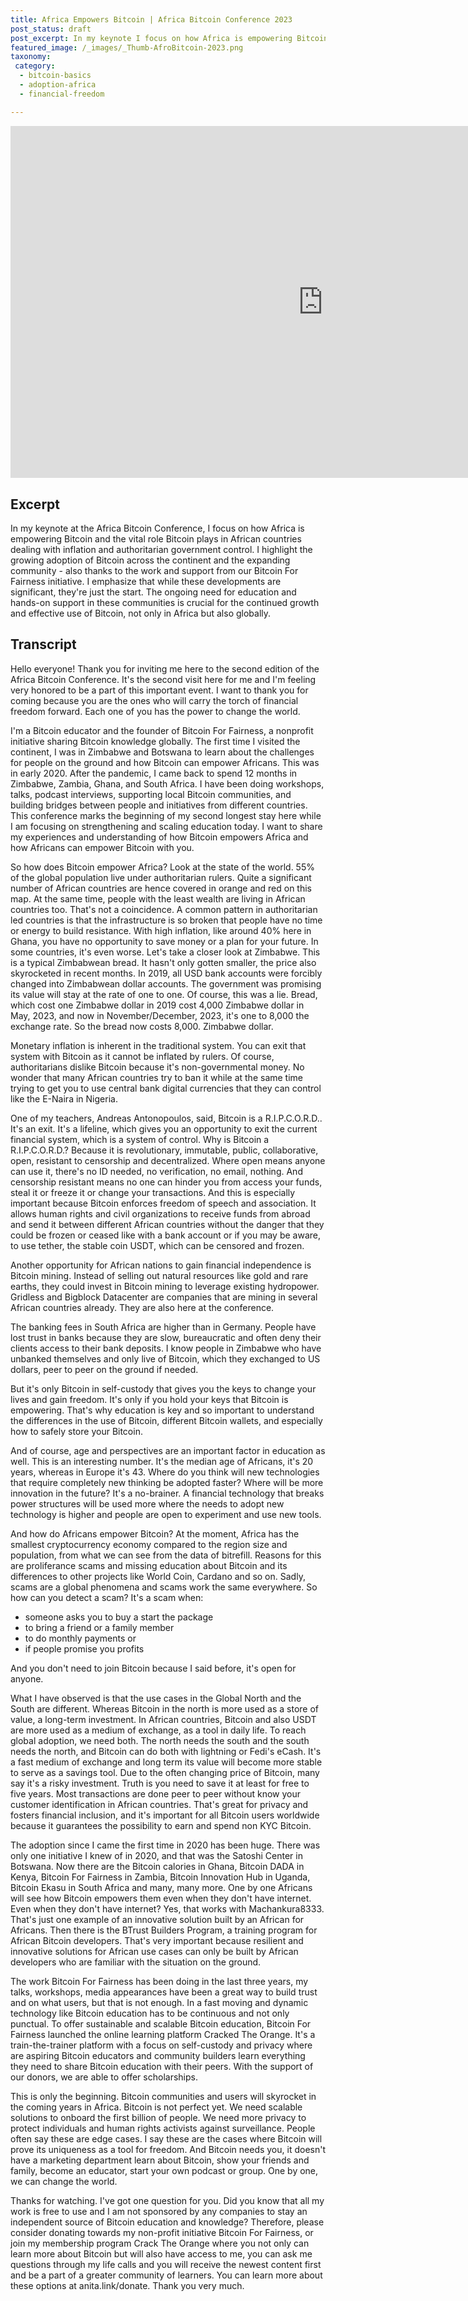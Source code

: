 ```yaml
---
title: Africa Empowers Bitcoin | Africa Bitcoin Conference 2023
post_status: draft
post_excerpt: In my keynote I focus on how Africa is empowering Bitcoin and the vital role Bitcoin plays in African countries dealing with inflation and authoritarian governments.
featured_image: /_images/_Thumb-AfroBitcoin-2023.png
taxonomy:
 category:
  - bitcoin-basics
  - adoption-africa
  - financial-freedom

---
```


<iframe src="https://player.vimeo.com/video/894517385?badge=0&amp;autopause=0&amp;player_id=0&amp;app_id=58479" width="1000" height="563" frameborder="0" allow="autoplay; fullscreen; picture-in-picture" title="231203-AfroBitcoin-Slides"></iframe>

<div style="margin-bottom:30px;"></div>

## Excerpt

In my keynote at the Africa Bitcoin Conference, I focus on how Africa is empowering Bitcoin and the vital role Bitcoin plays in African countries dealing with inflation and authoritarian government control. I highlight the growing adoption of Bitcoin across the continent and the expanding community - also thanks to the work and support from our Bitcoin For Fairness initiative. I emphasize that while these developments are significant, they're just the start. The ongoing need for education and hands-on support in these communities is crucial for the continued growth and effective use of Bitcoin, not only in Africa but also globally. 

## Transcript

Hello everyone! Thank you for inviting me here to the second edition of the Africa Bitcoin Conference. It's the second visit here for me and I'm feeling very honored to be a part of this important event. I want to thank you for coming because you are the ones who will carry the torch of financial freedom forward. Each one of you has the power to change the world. 

I'm a Bitcoin educator and the founder of Bitcoin For Fairness, a nonprofit initiative sharing Bitcoin knowledge globally. The first time I visited the continent, I was in Zimbabwe and Botswana to learn about the challenges for people on the ground and how Bitcoin can empower Africans. This was in early 2020. After the pandemic, I came back to spend 12 months in Zimbabwe, Zambia, Ghana, and South Africa. I have been doing workshops, talks, podcast interviews, supporting local Bitcoin communities, and building bridges between people and initiatives from different countries. This conference marks the beginning of my second longest stay here while I am focusing on strengthening and scaling education today. I want to share my experiences and understanding of how Bitcoin empowers Africa and how Africans can empower Bitcoin with you. 

So how does Bitcoin empower Africa? Look at the state of the world. 55% of the global population live under authoritarian rulers. Quite a significant number of African countries are hence covered in orange and red on this map. At the same time, people with the least wealth are living in African countries too. That's not a coincidence. A common pattern in authoritarian led countries is that the infrastructure is so broken that people have no time or energy to build resistance. With high inflation, like around 40% here in Ghana, you have no opportunity to save money or a plan for your future. In some countries, it's even worse. Let's take a closer look at Zimbabwe. This is a typical Zimbabwean bread. It hasn't only gotten smaller, the price also skyrocketed in recent months. In 2019, all USD bank accounts were forcibly changed into Zimbabwean dollar accounts. The government was promising its value will stay at the rate of one to one. Of course, this was a lie. Bread, which cost one Zimbabwe dollar in 2019 cost 4,000 Zimbabwe dollar in May, 2023, and now in November/December, 2023, it's one to 8,000 the exchange rate. So the bread now costs 8,000. Zimbabwe dollar. 

Monetary inflation is inherent in the traditional system. You can exit that system with Bitcoin as it cannot be inflated by rulers. Of course, authoritarians dislike Bitcoin because it's non-governmental money. No wonder that many African countries try to ban it while at the same time trying to get you to use central bank digital currencies that they can control like the E-Naira in Nigeria. 

One of my teachers, Andreas Antonopoulos, said, Bitcoin is a R.I.P.C.O.R.D.. It's an exit. It's a lifeline, which gives you an opportunity to exit the current financial system, which is a system of control. Why is Bitcoin a R.I.P.C.O.R.D.? Because it is revolutionary, immutable, public, collaborative, open, resistant to censorship and decentralized. Where open means anyone can use it, there's no ID needed, no verification, no email, nothing. And censorship resistant means no one can hinder you from access your funds, steal it or freeze it or change your transactions. And this is especially important because Bitcoin enforces freedom of speech and association. It allows human rights and civil organizations to receive funds from abroad and send it between different African countries without the danger that they could be frozen or ceased like with a bank account or if you may be aware, to use tether, the stable coin USDT, which can be censored and frozen. 

Another opportunity for African nations to gain financial independence is Bitcoin mining. Instead of selling out natural resources like gold and rare earths, they could invest in Bitcoin mining to leverage existing hydropower. Gridless and Bigblock Datacenter are companies that are mining in several African countries already. They are also here at the conference. 

The banking fees in South Africa are higher than in Germany. People have lost trust in banks because they are slow, bureaucratic and often deny their clients access to their bank deposits. I know people in Zimbabwe who have unbanked themselves and only live of Bitcoin, which they exchanged to US dollars, peer to peer on the ground if needed. 

But it's only Bitcoin in self-custody that gives you the keys to change your lives and gain freedom. It's only if you hold your keys that Bitcoin is empowering. That's why education is key and so important to understand the differences in the use of Bitcoin, different Bitcoin wallets, and especially how to safely store your Bitcoin. 

And of course, age and perspectives are an important factor in education as well. This is an interesting number. It's the median age of Africans, it's 20 years, whereas in Europe it's 43. Where do you think will new technologies that require completely new thinking be adopted faster? Where will be more innovation in the future? It's a no-brainer. A financial technology that breaks power structures will be used more where the needs to adopt new technology is higher and people are open to experiment and use new tools. 

And how do Africans empower Bitcoin? At the moment, Africa has the smallest cryptocurrency economy compared to the region size and population, from what we can see from the data of bitrefill. Reasons for this are proliferance scams and missing education about Bitcoin and its differences to other projects like World Coin, Cardano and so on. Sadly, scams are a global phenomena and scams work the same everywhere. So how can you detect a scam? It's a scam when: 

- someone asks you to buy a start the package
- to bring a friend or a family member
- to do monthly payments or
- if people promise you profits

And you don't need to join Bitcoin because I said before, it's open for anyone. 

What I have observed is that the use cases in the Global North and the South are different. Whereas Bitcoin in the north is more used as a store of value, a long-term investment. In African countries, Bitcoin and also USDT are more used as a medium of exchange, as a tool in daily life. To reach global adoption, we need both. The north needs the south and the south needs the north, and Bitcoin can do both with lightning or Fedi's eCash. It's a fast medium of exchange and long term its value will become more stable to serve as a savings tool. Due to the often changing price of Bitcoin, many say it's a risky investment. Truth is you need to save it at least for free to five years. Most transactions are done peer to peer without know your customer identification in African countries. That's great for privacy and fosters financial inclusion, and it's important for all Bitcoin users worldwide because it guarantees the possibility to earn and spend non KYC Bitcoin. 

The adoption since I came the first time in 2020 has been huge. There was only one initiative I knew of in 2020, and that was the Satoshi Center in Botswana. Now there are the Bitcoin calories in Ghana, Bitcoin DADA in Kenya, Bitcoin For Fairness in Zambia, Bitcoin Innovation Hub in Uganda, Bitcoin Ekasu in South Africa and many, many more. One by one Africans will see how Bitcoin empowers them even when they don't have internet. Even when they don't have internet? Yes, that works with Machankura8333. That's just one example of an innovative solution built by an African for Africans. Then there is the BTrust Builders Program, a training program for African Bitcoin developers. That's very important because resilient and innovative solutions for African use cases can only be built by African developers who are familiar with the situation on the ground. 

The work Bitcoin For Fairness has been doing in the last three years, my talks, workshops, media appearances have been a great way to build trust and on what users, but that is not enough. In a fast moving and dynamic technology like Bitcoin education has to be continuous and not only punctual. To offer sustainable and scalable Bitcoin education, Bitcoin For Fairness launched the online learning platform Cracked The Orange. It's a train-the-trainer platform with a focus on self-custody and privacy where are aspiring Bitcoin educators and community builders learn everything they need to share Bitcoin education with their peers. With the support of our donors, we are able to offer scholarships. 

This is only the beginning. Bitcoin communities and users will skyrocket in the coming years in Africa. Bitcoin is not perfect yet. We need scalable solutions to onboard the first billion of people. We need more privacy to protect individuals and human rights activists against surveillance. People often say these are edge cases. I say these are the cases where Bitcoin will prove its uniqueness as a tool for freedom. And Bitcoin needs you, it doesn't have a marketing department learn about Bitcoin, show your friends and family, become an educator, start your own podcast or group. One by one, we can change the world. 

Thanks for watching. I've got one question for you. Did you know that all my work is free to use and I am not sponsored by any companies to stay an independent source of Bitcoin education and knowledge? Therefore, please consider donating towards my non-profit initiative Bitcoin For Fairness, or join my membership program Crack The Orange where you not only can learn more about Bitcoin but will also have access to me, you can ask me questions through my life calls and you will receive the newest content first and be a part of a greater community of learners. You can learn more about these options at anita.link/donate. Thank you very much.
